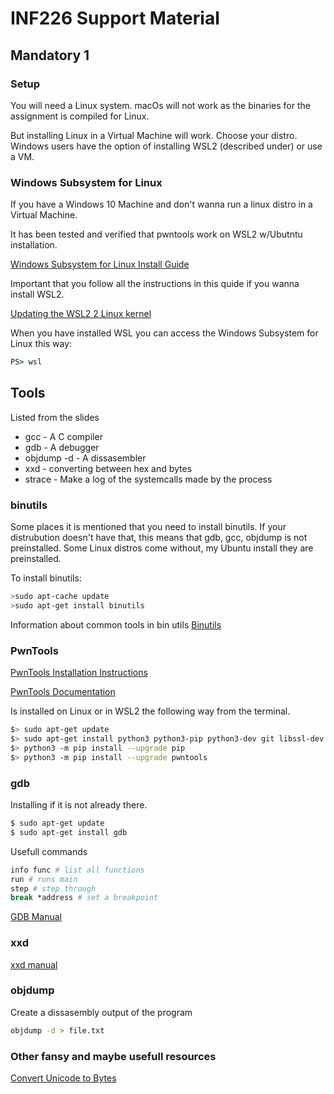 # INF226 Support Material

## Mandatory 1

### Setup

You will need a Linux system.
macOs will not work as the binaries for the assignment is compiled for Linux.

But installing Linux in a Virtual Machine will work.
Choose your distro.
Windows users have the option of installing WSL2 (described under) or use a VM.

### Windows Subsystem for Linux

If you have a Windows 10 Machine and don't wanna run a linux distro in a Virtual Machine.

It has been tested and verified that pwntools work on WSL2 w/Ubutntu installation.

[Windows Subsystem for Linux Install Guide](https://docs.microsoft.com/en-us/windows/wsl/install-win10)

Important that you follow all the instructions in this quide if you wanna install WSL2.

[Updating the WSL2 2 Linux kernel](https://docs.microsoft.com/en-us/windows/wsl/wsl2-kernel)

When you have installed WSL you can access the Windows Subsystem for Linux this way:

```cmd
PS> wsl
```

## Tools

Listed from the slides

* gcc - A C compiler
* gdb - A debugger
* objdump -d - A dissasembler
* xxd - converting between hex and bytes
* strace - Make a log of the systemcalls made by the process

### binutils

Some places it is mentioned that you need to install binutils.
If your distrubution doesn't have that, this means that gdb, gcc, objdump is not preinstalled. Some Linux distros come without, my Ubuntu install they are preinstalled.

To install binutils:
```sh
>sudo apt-cache update
>sudo apt-get install binutils
```

Information about common tools in bin utils
[Binutils](https://www.gnu.org/software/binutils/binutils.html)

### PwnTools

[PwnTools Installation Instructions](http://docs.pwntools.com/en/latest/install.html)

[PwnTools Documentation](http://docs.pwntools.com/en/stable/intro.html)

Is installed on Linux or in WSL2 the following way from the terminal.

```sh
$> sudo apt-get update
$> sudo apt-get install python3 python3-pip python3-dev git libssl-dev libffi-dev build-essential
$> python3 -m pip install --upgrade pip
$> python3 -m pip install --upgrade pwntools
```

### gdb

Installing if it is not already there.

```sh
$ sudo apt-get update
$ sudo apt-get install gdb
```

Usefull commands
```sh
info func # list all functions
run # runs main
step # step through
break *address # set a breakpoint
```

[GDB Manual](https://ftp.gnu.org/old-gnu/Manuals/gdb/html_node/gdb_toc.html)


### xxd

[xxd manual](http://manpages.ubuntu.com/manpages/precise/man1/xxd.1.html)

### objdump

Create a dissasembly output of the program

```sh
objdump -d > file.txt
```

### Other fansy and maybe usefull resources

[Convert Unicode to Bytes](https://onlineunicodetools.com/convert-unicode-to-bytes)